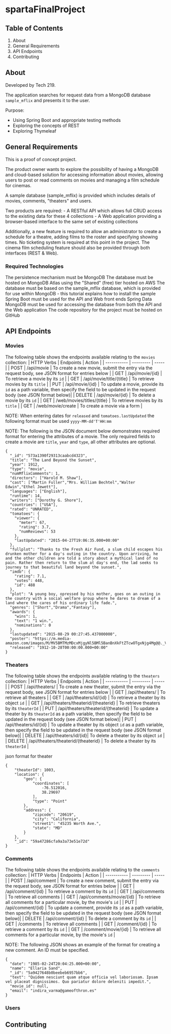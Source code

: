 # spartaFinalProject

## Table of Contents

1. About
2. General Requirements
3. API Endpoints
4. Contributing

## About

Developed by Tech 219.

The application searches for request data from a MongoDB database `sample_mflix` and presents it to the user.

Purpose:
- Using Spring Boot and appropriate testing methods
- Exploring the concepts of REST
- Exploring Thymeleaf

## General Requirements
This is a proof of concept project.

The product owner wants to explore the possibility of having a MongoDB and cloud-based solution for accessing information about movies, allowing users to post or read comments on movies and managing a film schedule for cinemas.

A sample database (sample_mflix) is provided which includes details of movies, comments, "theaters" and users.

Two products are required: - A RESTful API which allows full CRUD access to the existing data for these 4 collections - A Web application providing a browser-based interface to the same set of existing collections

Additionally, a new feature is required to allow an administrator to create a schedule for a theatre, adding films to the roster and specifying showing times. No ticketing system is required at this point in the project. The cinema film scheduling feature should also be provided through both interfaces (REST & Web).

### Required Technologies
The persistence mechanism must be MongoDB
The database must be hosted on MongoDB Atlas using the "Shared" (free) tier hosted on AWS
The database must be based on the sample_mflix database, which is provided for use within MongoDB - this tutorial explains how to install the sample
Spring Boot must be used for the API and Web front ends
Spring Data MongoDB must be used for accessing the database from both the API and the Web application
The code repository for the project must be hosted on GitHub
## API Endpoints

### Movies

The following table shows the endpoints available relating to the `movies` collection:
| HTTP Verbs  | Endpoints | Action |
| ----------- | --------- |  ----- |
| POST | /api/movie | To create a new movie, submit the entry via the request body, see JSON format for entries below |
| GET | /api/movie/{id} | To retrieve a movie by its `id` |
| GET | /api/movie/title/{title} | To retrieve movies by its `title` |
| PUT | /api/movie/{id} | To update a movie, provide its `id` as a path variable, then specify the field to be updated in the request body (see JSON format below)|
| DELETE | /api/movie/{id} | To delete a movie by its `id` |
| GET | /web/movies/titles/{title} | To retrieve movies by its `title` |
| GET | /web/movie/create | To create a movie via a form |



NOTE: When entering dates for `released` and `tomatoes.lastUpdated` the following format must be used `yyyy-MM-dd'T'HH:mm`


NOTE: The following is the JSON document below demonstrates required format for entering the attributes of a movie. The only required fields to create a movie are `title`, `year` and `type`, all other attributes are optional.
```
{
  "_id": "573a1390f29313caabcd4323",
  "title": "The Land Beyond the Sunset",
  "year": 1912,
  "type": "movie",
  "numMflixComments": 1,
  "directors": ["Harold M. Shaw"],
  "cast": ["Martin Fuller","Mrs. William Bechtel","Walter Edwin","Ethel Jewett"],
  "languages": ["English"],
  "runtime": 14,
  "writers": ["Dorothy G. Shore"],
  "countries": ["USA"],
  "rated": "UNRATED",
  "tomatoes": {
    "viewer": {
      "meter": 67,
      "rating": 3.7,
      "numReviews": 53
    },
    "lastUpdated": "2015-04-27T19:06:35.000+00:00"
  },
  "fullplot": "Thanks to the Fresh Air Fund, a slum child escapes his drunken mother for a day's outing in the country. Upon arriving, he and the other children are told a story about a mythical land of no pain. Rather then return to the slum at day's end, the lad seeks to journey to that beautiful land beyond the sunset.",
  "imdb": {
    "rating": 7.1,
    "votes": 448,
    "id": 488
  },
  "plot": "A young boy, opressed by his mother, goes on an outing in the country with a social welfare group where he dares to dream of a land where the cares of his ordinary life fade.",
  "genres": ["Short","Drama","Fantasy"],
  "awards": {
    "wins": 1,
    "text": "1 win.",
    "nominations": 0
  },
  "lastupdated": "2015-08-29 00:27:45.437000000",
  "poster": "https://m.media-amazon.com/images/M/MV5BMTMzMDcxMjgyNl5BMl5BanBnXkFtZTcwOTgxNjg4Mg@@._V1_SY1000_SX677_AL_.jpg",
  "released": "1912-10-28T00:00:00.000+00:00"
}
```
### Theaters
The following table shows the endpoints available relating to the `theaters` collection:
| HTTP Verbs  | Endpoints | Action |
| ----------- | --------- |  ----- |
| POST | /api/theaters/ | To create a new theater, submit the entry via the request body, see JSON format for entries below |
| GET | /api/theaters/ | To retrieve all theaters |
| GET | /api/theaters/id/{id} | To retrieve a theater by its object `id` |
| GET | /api/theaters/theaterid/{theaterid} | To retrieve theaters by its  `theaterId` |
| PUT | /api/theaters/theaterid/{theaterid} | To update a theater by its  `theaterId` as a path variable, then specify the field to be updated in the request body (see JSON format below)|
| PUT | /api/theaters/id/{id} | To update a theater by its object `id` as a path variable, then specify the field to be updated in the request body (see JSON format below)|
| DELETE | /api/theaters/id/{id}| To delete a theater by its object `id` |
| DELETE | /api/theaters/theaterid/{theaterid} | To delete a theater by its `theaterId` |

json format for theater
```
{
    "theaterId": 1003,
    "location": {
        "geo": {
            "coordinates": [
                -76.512016,
                38.29697
            ],
            "type": "Point"
        },
        "address": {
            "zipcode": "20619",
            "city": "California",
            "street1": "45235 Worth Ave.",
            "state": "MD"
        }
    },
    "_id": "59a47286cfa9a3a73e51e72d"
}
```


### Comments
The following table shows the endpoints available relating to the `comments` collection:
| HTTP Verbs  | Endpoints | Action |
| ----------- | --------- |  ----- |
| POST | /api/comment | To create a new comment, submit the entry via the request body, see JSON format for entries below |
| GET | /api/comment/{id} | To retrieve a comment by its `id` |
| GET | /api/comments | To retrieve all comments |
| GET | /api/comments/movie/{id} | To retrieve all comments for a particular movie, by the movie's `id` |
| PUT | /api/comment/{id} | To update a comment, provide its `id` as a path variable, then specify the field to be updated in the request body (see JSON format below)|
| DELETE | /api/comment/{id} | To delete a comment by its `id` |
| GET | /comments | To retrieve all comments |
| GET | /comment/{id} | To retrieve a comment by its `id` |
| GET | /comment/movie/{id} | To retrieve all comments for a particular movie, by the movie's `id` |

NOTE: The following JSON shows an example of the format for creating a new comment. An ID must be specified.
```
{
  "date": "1985-02-24T20:04:25.000+00:00",
  "name": "Ellaria Sand",
  "_id": "5a9427648b0beebeb6957bb6",
  "text": "Quidem nesciunt quam atque officia vel laboriosam. Ipsam vel placeat dignissimos. Quo pariatur dolore deleniti impedit.",
  "movie_id": null,
  "email": "indira_varma@gameofthron.es"
}
```

### Users

## Contributing
